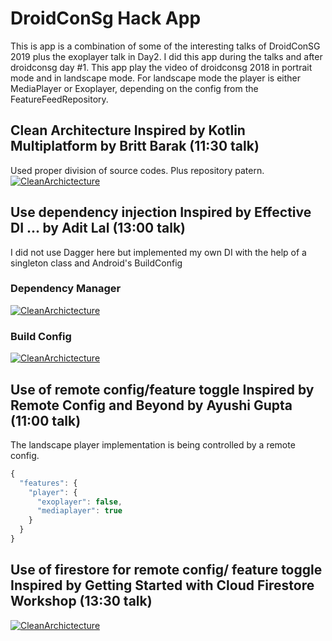 # DroidConSg Hack App

This is app is a combination of some of the interesting talks of DroidConSG 2019 plus the exoplayer talk in Day2. I did this 
app during the talks and after droidconsg day #1. This app play the video of droidconsg 2018 in portrait mode and in landscape mode. For landscape mode the player is  either MediaPlayer or Exoplayer, depending on the config from the FeatureFeedRepository.


## Clean Architecture Inspired by Kotlin Multiplatform by Britt Barak (11:30 talk)

Used proper division of source codes. Plus repository patern.
<a href="https://github.com/objectiveCarlo/android_droidconsghack/tree/master/app/src/main/java/ph/carlo/android/cldroidconhack"><img src="https://raw.githubusercontent.com/objectiveCarlo/android_droidconsghack/master/__images/cleanarchitecture.png" title="CleanArchictecture" alt="CleanArchictecture"></a>

<!-- [![CleanArchictecture](https://raw.githubusercontent.com/objectiveCarlo/android_droidconsghack/master/__images/cleanarchitecture.png)](https://github.com/objectiveCarlo/android_droidconsghack/tree/master/app/src/main/java/ph/carlo/android/cldroidconhack) -->

## Use dependency injection Inspired by Effective DI ... by Adit Lal (13:00 talk)
I did not use Dagger here but implemented my own DI with the help of a singleton class and Android's BuildConfig


### Dependency Manager 
<a href="https://github.com/objectiveCarlo/android_droidconsghack/blob/master/app/src/main/java/ph/carlo/android/cldroidconhack/dependency/DependencyManager.kt"><img src="https://raw.githubusercontent.com/objectiveCarlo/android_droidconsghack/master/__images/dependencymanager.png" title="CleanArchictecture" alt="CleanArchictecture"></a>

### Build Config
<a href="https://github.com/objectiveCarlo/android_droidconsghack/blob/master/app/build.gradle"><img src="https://raw.githubusercontent.com/objectiveCarlo/android_droidconsghack/master/__images/simpledi.png" title="CleanArchictecture" alt="CleanArchictecture"></a>


## Use of remote config/feature toggle Inspired by Remote Config and Beyond by Ayushi Gupta (11:00 talk)
The landscape player implementation is being controlled by a remote config. 
```javascript
{
  "features": {
    "player": {
      "exoplayer": false,
      "mediaplayer": true
    }
  }
}
```
## Use of firestore for remote config/ feature toggle Inspired by Getting Started with Cloud Firestore Workshop (13:30 talk)

<a href="https://github.com/objectiveCarlo/android_droidconsghack/blob/master/app/src/main/java/ph/carlo/android/cldroidconhack/data/feature/FeatureFireStoreImplementation.kt"><img src="https://raw.githubusercontent.com/objectiveCarlo/android_droidconsghack/master/__images/firestore.png" title="CleanArchictecture" alt="CleanArchictecture"></a>

